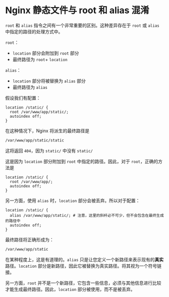 # Nginx 静态文件与 root 和 alias 混淆

`root` 和 `alias` 指令之间有一个非常重要的区别。这种差异存在于 `root` 或 `alias` 中指定的路径的处理方式中。

`root`：

- `location` 部分会附加到 `root` 部分
- 最终路径为 `root`+ `location`

`alias`：

- `location` 部分将被替换为 `alias` 部分
- 最终路径为 `alias`

假设我们有配置：

```nginx
location /static/ {
  root /var/www/app/static/;
  autoindex off;
}
```

在这种情况下，Nginx 将派生的最终路径是

```txt
/var/www/app/static/static
```

这将返回 `404`，因为 `static/` 中没有 `static/`

这是因为 `location` 部分附加到 `root` 中指定的路径。因此，对于 `root`，正确的方法是

```nginx
location /static/ {
  root /var/www/app/;
  autoindex off;
}
```

另一方面，使用 `alias` 时，`location` 部分会被丢弃。所以对于配置：

```nginx
location /static/ {
  alias /var/www/app/static/; # 注意，这里的斜杆必不可少，但不会包含在最终生成的路径中
  autoindex off;
}
```

最终路径将正确形成为：

```txt
/var/www/app/static
```

在某种程度上，这是有道理的。`alias` 只是让您定义一个新路径来表示现有的**真实**路径。`location` 部分是新路径，因此它被替换为真实路径。将其视为一个符号链接。

另一方面，`root` 并不是一个新路径，它包含一些信息，必须与其他信息进行比较才能生成最终路径。因此，`location` 部分被使用，而不是被丢弃。
